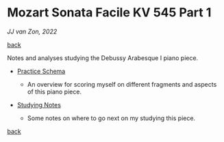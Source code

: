 Mozart Sonata Facile KV 545 Part 1
==================================

*JJ van Zon, 2022*

[back](..)

Notes and analyses studying the Debussy Arabesque Ⅰ piano piece.

- [Practice Schema](mozart-sonata-facile-part-1-practice-schema.md)

    - An overview for scoring myself on different fragments and aspects of this piano piece.

- [Studying Notes](mozart-sonata-facile-part-1-studying-notes.md)

    - Some notes on where to go next on my studying this piece.

[back](..)